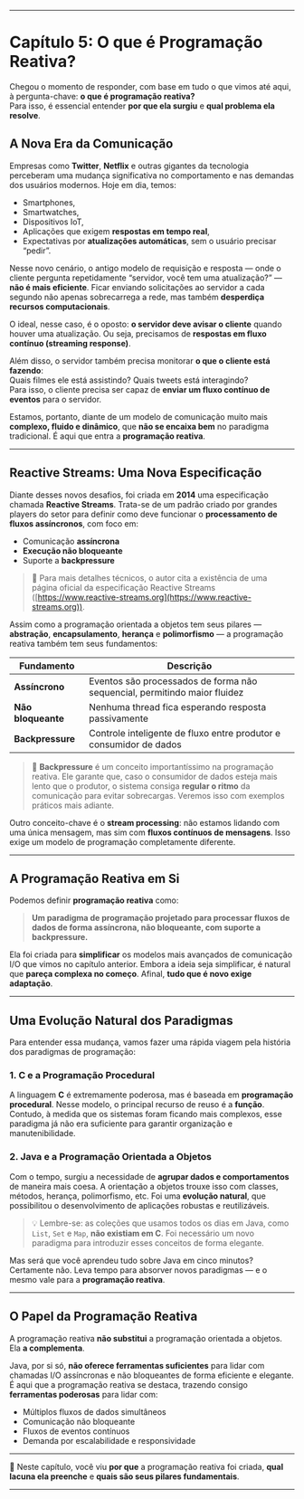 
---

# Capítulo 5: O que é Programação Reativa?

Chegou o momento de responder, com base em tudo o que vimos até aqui, à pergunta-chave: **o que é programação reativa?**  
Para isso, é essencial entender **por que ela surgiu** e **qual problema ela resolve**.

## A Nova Era da Comunicação

Empresas como **Twitter**, **Netflix** e outras gigantes da tecnologia perceberam uma mudança significativa no comportamento e nas demandas dos usuários modernos. Hoje em dia, temos:

- Smartphones,
- Smartwatches,
- Dispositivos IoT,
- Aplicações que exigem **respostas em tempo real**,
- Expectativas por **atualizações automáticas**, sem o usuário precisar “pedir”.

Nesse novo cenário, o antigo modelo de requisição e resposta — onde o cliente pergunta repetidamente “servidor, você tem uma atualização?” — **não é mais eficiente**. Ficar enviando solicitações ao servidor a cada segundo não apenas sobrecarrega a rede, mas também **desperdiça recursos computacionais**.

O ideal, nesse caso, é o oposto: **o servidor deve avisar o cliente** quando houver uma atualização. Ou seja, precisamos de **respostas em fluxo contínuo (streaming response)**.

Além disso, o servidor também precisa monitorar **o que o cliente está fazendo**:  
Quais filmes ele está assistindo? Quais tweets está interagindo?  
Para isso, o cliente precisa ser capaz de **enviar um fluxo contínuo de eventos** para o servidor.

Estamos, portanto, diante de um modelo de comunicação muito mais **complexo, fluido e dinâmico**, que **não se encaixa bem** no paradigma tradicional. É aqui que entra a **programação reativa**.

---

## Reactive Streams: Uma Nova Especificação

Diante desses novos desafios, foi criada em **2014** uma especificação chamada **Reactive Streams**. Trata-se de um padrão criado por grandes players do setor para definir como deve funcionar o **processamento de fluxos assíncronos**, com foco em:

- Comunicação **assíncrona**
- **Execução não bloqueante**
- Suporte a **backpressure**

> 🔗 Para mais detalhes técnicos, o autor cita a existência de uma página oficial da especificação Reactive Streams ([https://www.reactive-streams.org](https://www.reactive-streams.org)).

Assim como a programação orientada a objetos tem seus pilares — **abstração**, **encapsulamento**, **herança** e **polimorfismo** — a programação reativa também tem seus fundamentos:

| Fundamento           | Descrição                                                                 |
|----------------------|---------------------------------------------------------------------------|
| **Assíncrono**        | Eventos são processados de forma não sequencial, permitindo maior fluidez |
| **Não bloqueante**    | Nenhuma thread fica esperando resposta passivamente                        |
| **Backpressure**      | Controle inteligente de fluxo entre produtor e consumidor de dados         |

> 🧠 **Backpressure** é um conceito importantíssimo na programação reativa. Ele garante que, caso o consumidor de dados esteja mais lento que o produtor, o sistema consiga **regular o ritmo** da comunicação para evitar sobrecargas. Veremos isso com exemplos práticos mais adiante.

Outro conceito-chave é o **stream processing**: não estamos lidando com uma única mensagem, mas sim com **fluxos contínuos de mensagens**. Isso exige um modelo de programação completamente diferente.

---

## A Programação Reativa em Si

Podemos definir **programação reativa** como:

> **Um paradigma de programação projetado para processar fluxos de dados de forma assíncrona, não bloqueante, com suporte a backpressure.**

Ela foi criada para **simplificar** os modelos mais avançados de comunicação I/O que vimos no capítulo anterior. Embora a ideia seja simplificar, é natural que **pareça complexa no começo**. Afinal, **tudo que é novo exige adaptação**.

---

## Uma Evolução Natural dos Paradigmas

Para entender essa mudança, vamos fazer uma rápida viagem pela história dos paradigmas de programação:

### 1. **C e a Programação Procedural**

A linguagem **C** é extremamente poderosa, mas é baseada em **programação procedural**. Nesse modelo, o principal recurso de reuso é a **função**. Contudo, à medida que os sistemas foram ficando mais complexos, esse paradigma já não era suficiente para garantir organização e manutenibilidade.

### 2. **Java e a Programação Orientada a Objetos**

Com o tempo, surgiu a necessidade de **agrupar dados e comportamentos** de maneira mais coesa. A orientação a objetos trouxe isso com classes, métodos, herança, polimorfismo, etc. Foi uma **evolução natural**, que possibilitou o desenvolvimento de aplicações robustas e reutilizáveis.

> 💡 Lembre-se: as coleções que usamos todos os dias em Java, como `List`, `Set` e `Map`, **não existiam em C**. Foi necessário um novo paradigma para introduzir esses conceitos de forma elegante.

Mas será que você aprendeu tudo sobre Java em cinco minutos? Certamente não. Leva tempo para absorver novos paradigmas — e o mesmo vale para a **programação reativa**.

---

## O Papel da Programação Reativa

A programação reativa **não substitui** a programação orientada a objetos. Ela **a complementa**.

Java, por si só, **não oferece ferramentas suficientes** para lidar com chamadas I/O assíncronas e não bloqueantes de forma eficiente e elegante. É aqui que a programação reativa se destaca, trazendo consigo **ferramentas poderosas** para lidar com:

- Múltiplos fluxos de dados simultâneos
- Comunicação não bloqueante
- Fluxos de eventos contínuos
- Demanda por escalabilidade e responsividade

---

📘 Neste capítulo, você viu **por que** a programação reativa foi criada, **qual lacuna ela preenche** e **quais são seus pilares fundamentais**.

---
